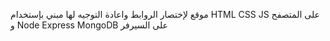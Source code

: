 موقع لإختصار الروابط واعادة التوجيه لها مبني بإستخدام
HTML CSS JS على المتصفح
و Node Express MongoDB على السيرفر
